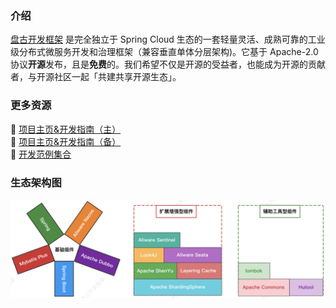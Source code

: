 ### 介绍

[盘古开发框架](https://pulanos.gitee.io/pangu-framework/) 是完全独立于 Spring Cloud 生态的一套轻量灵活、成熟可靠的工业级分布式微服务开发和治理框架（兼容垂直单体分层架构)。它基于 Apache-2.0 协议**开源**发布，且是**免费**的。我们希望不仅是开源的受益者，也能成为开源的贡献者，与开源社区一起「共建共享开源生态」。

### 更多资源

 :maple_leaf: [项目主页&开发指南（主）](https://pulanos.gitee.io/pangu-framework/)  
 :leaves: [项目主页&开发指南（备）](https://xiongchun.github.io/pangu-framework/)  
 :sunflower: [开发范例集合](https://pulanos.gitee.io/pangu-framework/docs/examples-list)   

### 生态架构图
![盘古开发框架生态架构图](/docs/resources/doc/34-pangu-framework.png)